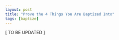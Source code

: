 ```yaml
---
layout: post
title: "Prove the 4 Things You Are Baptized Into"
tags: [baptize]
---
```


\[ TO BE UPDATED \]

<!--
Into the name of the Triune God
- Matt. 28:19

Into Christ
- Gal. 3:27

Into His death
- Rom. 6:3-4

Into one Body (given to drink one spirit)
- 1 Cor. 12:13
-->
